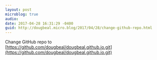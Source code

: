 ```yaml
---
layout: post
microblog: true
audio: 
date: 2017-04-28 16:31:29 -0400
guid: http://dougbeal.micro.blog/2017/04/28/change-github-repo.html
---
```

Change GitHub repo to [https://github.com/dougbeal/dougbeal.github.io.git](https://github.com/dougbeal/dougbeal.github.io.git)
